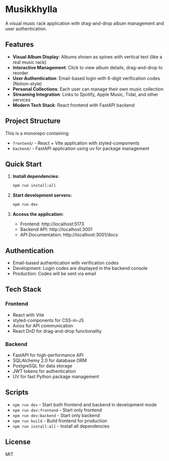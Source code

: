 # Musikkhylla

A visual music rack application with drag-and-drop album management and user authentication.

## Features

- **Visual Album Display**: Albums shown as spines with vertical text (like a real music rack)
- **Interactive Management**: Click to view album details, drag-and-drop to reorder
- **User Authentication**: Email-based login with 6-digit verification codes (Notion-style)
- **Personal Collections**: Each user can manage their own music collection
- **Streaming Integration**: Links to Spotify, Apple Music, Tidal, and other services
- **Modern Tech Stack**: React frontend with FastAPI backend

## Project Structure

This is a monorepo containing:

- `frontend/` - React + Vite application with styled-components
- `backend/` - FastAPI application using uv for package management

## Quick Start

1. **Install dependencies:**
   ```bash
   npm run install:all
   ```

2. **Start development servers:**
   ```bash
   npm run dev
   ```

3. **Access the application:**
   - Frontend: http://localhost:5173
   - Backend API: http://localhost:3001
   - API Documentation: http://localhost:3001/docs

## Authentication

- Email-based authentication with verification codes
- Development: Login codes are displayed in the backend console
- Production: Codes will be sent via email

## Tech Stack

### Frontend
- React with Vite
- styled-components for CSS-in-JS
- Axios for API communication
- React DnD for drag-and-drop functionality

### Backend
- FastAPI for high-performance API
- SQLAlchemy 2.0 for database ORM
- PostgreSQL for data storage
- JWT tokens for authentication
- UV for fast Python package management

## Scripts

- `npm run dev` - Start both frontend and backend in development mode
- `npm run dev:frontend` - Start only frontend
- `npm run dev:backend` - Start only backend
- `npm run build` - Build frontend for production
- `npm run install:all` - Install all dependencies

## License

MIT
